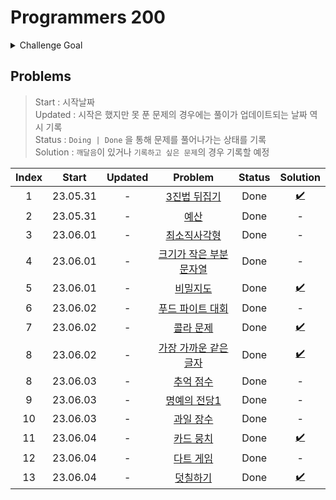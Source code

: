# Programmers 200

<details>
  <summary>Challenge Goal</summary>

코딩테스트의 합격의 길은 여전히 **문제를 많이 풀어보는 것**이라고 생각한다. 양에는 장사없다! 그래서 생각해본 것이 하나의 코테 플렛폼의 문제를 어느정도 수준까지 다 풀어보는 것이다. Leet Code과 프로그래머스 등등을 놓고 고민해봤다.

  <details>
  <summary>비교</summary>

- Leet Code
- 장점
  - 많은 문제
  - 다양한 카테고리에 대한 분류
  - 코테를 위한 다양한 컨텐츠
  - 힌트 존재
  - 제출 후 디버깅 용이(어떤 테스트 케이스 인지 확인 가능) → 장단이 모두 존재, 왜 틀렸는지 고민시간을 통해서 코드에 대한 디버깅 실력이 늘수 있지만, 시간이 중요한 시기에 마냥 고민만 하고 있을수 있을까?!
- 단점
  - 영어다!! 😰
  - 포커싱이 세계 유명 IT 기업에 맞춰져 있음
  - 해당 문제에 대한 자료 검색이 쉽지 않다.
- 프로그래머스

  - 장점
    - 한글이다!! 😙 + 한국 플랫폼!
    - 한국 유명 IT 기업 문제들 존재
    - 대부분 한국 유저들이기때문에 쉽게 문제에 대한 자료를 검색이 가능
    - 예전에 비해 문제가 다양해짐
  - 단점
    - Leet Code에 비해 문제 수가 적음
    - 레벨에 대한 신뢰도가 떨어지는 경우 존재
    - 제출 후 디버깅 어려움(어떤 테스트 케이스에서 오류가 발생했는지 알려주지 않음)

  </details>

여러 측면에서 Leet Code가 더 많은 장점을 가지고 있긴했다. 하지만, 프로그래머스에서 지금까지 해놓은 기록(?)들이 있어서 그 부분을 이어나가면 `챌린지`다운 재미가 있을거 같다는 생각이 들었다. 또한 한글이라 점이 큰 작용을 한 것 같다. (~~핑계같지만,~~ 영어로 보는게 문제가 된다기보다 영어이기때문에 들어가는 시간을 아끼고 싶은 생각이 들었다.) 프로그래머스의 문제가 레벨별로 되어 있는데, 현재 레벨별로 안푼 문제의 수는 아래와 같다.

- 레벨 1 : 27 문제
- 레벨 2 : 93 문제
- 레벨 3 : 64 문제
- 레벨 4 : 21 문제
- 레벨 5 : 6 문제

이 중에 `레벨 1/2 (+3)을 다 푸는 것`을 `3달(대략 100일)` 정도의 기간을 목표로 삼아 도전해보면 괜찮을거 같다는 생각이 들었다.(레벨3까지 가능할지 확신이 서지 않아서...🤔)

✅ 목표 : `최소 120 ~ 최대 184(레벨3 포함) 문제`를 `6/7/8달` 동안 끝내보자!!

</details>

## Problems

> Start : 시작날짜 <br />
> Updated : 시작은 했지만 못 푼 문제의 경우에는 풀이가 업데이트되는 날짜 역시 기록 <br />
> Status : `Doing | Done` 을 통해 문제를 풀어나가는 상태를 기록 <br />
> Solution : `깨달음`이 있거나 `기록하고 싶은 문제`의 경우 기록할 예정 <br />

| Index |  Start   | Updated |                                          Problem                                           | Status |      Solution      |
| :---: | :------: | :-----: | :----------------------------------------------------------------------------------------: | :----: | :----------------: |
|   1   | 23.05.31 |    -    |      [3진법 뒤집기](https://school.programmers.co.kr/learn/courses/30/lessons/68935)       |  Done  | [✔️](/pg200/1.md)  |
|   2   | 23.05.31 |    -    |          [예산](https://school.programmers.co.kr/learn/courses/30/lessons/12982)           |  Done  |         -          |
|   3   | 23.06.01 |    -    |      [최소직사각형](https://school.programmers.co.kr/learn/courses/30/lessons/86491)       |  Done  |         -          |
|   4   | 23.06.01 |    -    | [크기가 작은 부분문자열](https://school.programmers.co.kr/learn/courses/30/lessons/147355) |  Done  |         -          |
|   5   | 23.06.01 |    -    |        [비밀지도](https://school.programmers.co.kr/learn/courses/30/lessons/17681)         |  Done  | [✔️](/pg200/4.md)  |
|   6   | 23.06.02 |    -    |    [푸드 파이트 대회](https://school.programmers.co.kr/learn/courses/30/lessons/134240)    |  Done  |         -          |
|   7   | 23.06.02 |    -    |       [콜라 문제](https://school.programmers.co.kr/learn/courses/30/lessons/132267)        |  Done  | [✔️](/pg200/7.md)  |
|   8   | 23.06.02 |    -    | [가장 가까운 같은 글자](https://school.programmers.co.kr/learn/courses/30/lessons/142086)  |  Done  | [✔️](/pg200/8.md)  |
|   8   | 23.06.03 |    -    |       [추억 점수](https://school.programmers.co.kr/learn/courses/30/lessons/176963)        |  Done  |         -          |
|   9   | 23.06.03 |    -    |      [명예의 전당1](https://school.programmers.co.kr/learn/courses/30/lessons/138477)      |  Done  |         -          |
|  10   | 23.06.03 |    -    |       [과일 장수](https://school.programmers.co.kr/learn/courses/30/lessons/135808)        |  Done  |         -          |
|  11   | 23.06.04 |    -    |       [카드 뭉치](https://school.programmers.co.kr/learn/courses/30/lessons/159994)        |  Done  | [✔️](/pg200/11.md) |
|  12   | 23.06.04 |    -    |        [다트 게임](https://school.programmers.co.kr/learn/courses/30/lessons/17682)        |  Done  |         -          |
|  13   | 23.06.04 |    -    |        [덧칠하기](https://school.programmers.co.kr/learn/courses/30/lessons/161989)        |  Done  | [✔️](/pg200/13.md) |
